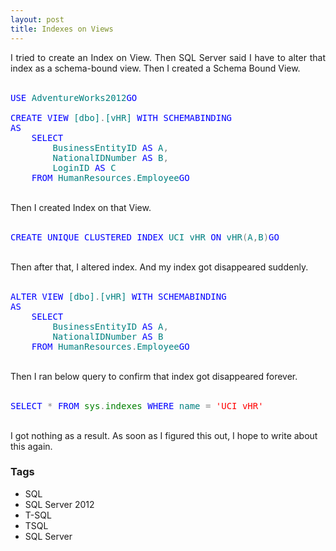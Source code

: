 ```yaml
---
layout: post
title: Indexes on Views
---
```


<div dir="ltr" style="text-align: left;" trbidi="on"><div align="justify">I tried to create an Index on View. Then SQL Server said I have to alter that index as a schema-bound view. Then I created a Schema Bound View.</div><div align="justify"><br /></div><pre class="code"><span style="color: blue;">USE </span><span style="color: teal;">AdventureWorks2012</span><span style="color: blue;">GO<br /><br />CREATE VIEW </span><span style="color: teal;">[dbo]</span><span style="color: grey;">.</span><span style="color: teal;">[vHR] </span><span style="color: blue;">WITH SCHEMABINDING <br />AS <br />    SELECT <br />        </span><span style="color: teal;">BusinessEntityID </span><span style="color: blue;">AS </span><span style="color: teal;">A</span><span style="color: grey;">,<br />        </span><span style="color: teal;">NationalIDNumber </span><span style="color: blue;">AS </span><span style="color: teal;">B</span><span style="color: grey;">,<br />        </span><span style="color: teal;">LoginID </span><span style="color: blue;">AS </span><span style="color: teal;">C<br />    </span><span style="color: blue;">FROM </span><span style="color: teal;">HumanResources</span><span style="color: grey;">.</span><span style="color: teal;">Employee</span><span style="color: blue;">GO</span></pre><br />Then I created Index on that View.<br /><br /><pre class="code"><span style="color: blue;">CREATE UNIQUE CLUSTERED INDEX </span><span style="color: teal;">UCI_vHR </span><span style="color: blue;">ON </span><span style="color: teal;">vHR</span><span style="color: grey;">(</span><span style="color: teal;">A</span><span style="color: grey;">,</span><span style="color: teal;">B</span><span style="color: grey;">)</span><span style="color: blue;">GO</span></pre><br />Then after that, I altered index. And my index got disappeared suddenly.<br /><br /><pre class="code"><span style="color: blue;">ALTER VIEW </span><span style="color: teal;">[dbo]</span><span style="color: grey;">.</span><span style="color: teal;">[vHR] </span><span style="color: blue;">WITH SCHEMABINDING <br />AS <br />    SELECT <br />        </span><span style="color: teal;">BusinessEntityID </span><span style="color: blue;">AS </span><span style="color: teal;">A</span><span style="color: grey;">,<br />        </span><span style="color: teal;">NationalIDNumber </span><span style="color: blue;">AS </span><span style="color: teal;">B<br />    </span><span style="color: blue;">FROM </span><span style="color: teal;">HumanResources</span><span style="color: grey;">.</span><span style="color: teal;">Employee</span><span style="color: blue;">GO</span></pre><br />Then I ran below query to confirm that index got disappeared forever.<br /><br /><pre class="code"><span style="color: blue;">SELECT </span><span style="color: grey;">* </span><span style="color: blue;">FROM </span><span style="color: green;">sys</span><span style="color: grey;">.</span><span style="color: green;">indexes </span><span style="color: blue;">WHERE </span><span style="color: teal;">name </span><span style="color: grey;">= </span><span style="color: red;">'UCI_vHR'</span></pre><br />I got nothing as a result.&nbsp;As soon as I figured this out, I hope to write about this again.</div>

### Tags

- SQL
- SQL Server 2012
- T-SQL
- TSQL
- SQL Server

